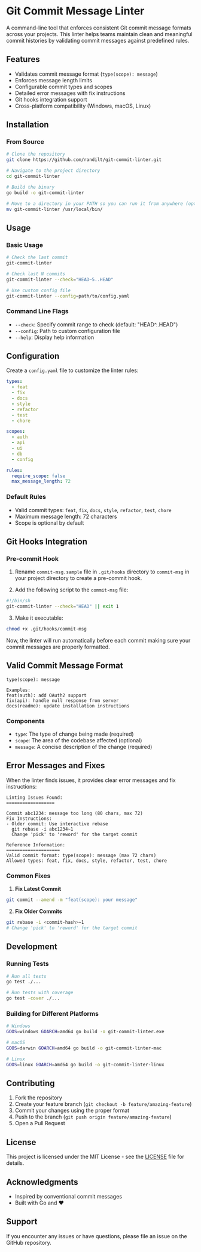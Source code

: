# Git Commit Message Linter

A command-line tool that enforces consistent Git commit message formats across your projects. This linter helps teams maintain clean and meaningful commit histories by validating commit messages against predefined rules.

## Features

- Validates commit message format (`type(scope): message`)
- Enforces message length limits
- Configurable commit types and scopes
- Detailed error messages with fix instructions
- Git hooks integration support
- Cross-platform compatibility (Windows, macOS, Linux)

## Installation

### From Source

```bash
# Clone the repository
git clone https://github.com/randilt/git-commit-linter.git

# Navigate to the project directory
cd git-commit-linter

# Build the binary
go build -o git-commit-linter

# Move to a directory in your PATH so you can run it from anywhere (optional)
mv git-commit-linter /usr/local/bin/
```

## Usage

### Basic Usage

```bash
# Check the last commit
git-commit-linter

# Check last N commits
git-commit-linter --check="HEAD~5..HEAD"

# Use custom config file
git-commit-linter --config=path/to/config.yaml
```

### Command Line Flags

- `--check`: Specify commit range to check (default: "HEAD^..HEAD")
- `--config`: Path to custom configuration file
- `--help`: Display help information

## Configuration

Create a `config.yaml` file to customize the linter rules:

```yaml
types:
  - feat
  - fix
  - docs
  - style
  - refactor
  - test
  - chore

scopes:
  - auth
  - api
  - ui
  - db
  - config

rules:
  require_scope: false
  max_message_length: 72
```

### Default Rules

- Valid commit types: `feat`, `fix`, `docs`, `style`, `refactor`, `test`, `chore`
- Maximum message length: 72 characters
- Scope is optional by default

## Git Hooks Integration

### Pre-commit Hook

1. Rename `commit-msg.sample` file in `.git/hooks` directory to `commit-msg` in your project directory to create a pre-commit hook.

2. Add the following script to the `commit-msg` file:

```bash
#!/bin/sh
git-commit-linter --check="HEAD" || exit 1
```

3. Make it executable:

```bash
chmod +x .git/hooks/commit-msg
```

Now, the linter will run automatically before each commit making sure your commit messages are properly formatted.

## Valid Commit Message Format

```
type(scope): message

Examples:
feat(auth): add OAuth2 support
fix(api): handle null response from server
docs(readme): update installation instructions
```

### Components

- `type`: The type of change being made (required)
- `scope`: The area of the codebase affected (optional)
- `message`: A concise description of the change (required)

## Error Messages and Fixes

When the linter finds issues, it provides clear error messages and fix instructions:

```
Linting Issues Found:
==================

Commit abc1234: message too long (80 chars, max 72)
Fix Instructions:
- Older commit: Use interactive rebase
  git rebase -i abc1234~1
  Change 'pick' to 'reword' for the target commit

Reference Information:
====================
Valid commit format: type(scope): message (max 72 chars)
Allowed types: feat, fix, docs, style, refactor, test, chore
```

### Common Fixes

1. **Fix Latest Commit**

```bash
git commit --amend -m "feat(scope): your message"
```

2. **Fix Older Commits**

```bash
git rebase -i <commit-hash>~1
# Change 'pick' to 'reword' for the target commit
```

## Development

### Running Tests

```bash
# Run all tests
go test ./...

# Run tests with coverage
go test -cover ./...
```

### Building for Different Platforms

```bash
# Windows
GOOS=windows GOARCH=amd64 go build -o git-commit-linter.exe

# macOS
GOOS=darwin GOARCH=amd64 go build -o git-commit-linter-mac

# Linux
GOOS=linux GOARCH=amd64 go build -o git-commit-linter-linux
```

## Contributing

1. Fork the repository
2. Create your feature branch (`git checkout -b feature/amazing-feature`)
3. Commit your changes using the proper format
4. Push to the branch (`git push origin feature/amazing-feature`)
5. Open a Pull Request

## License

This project is licensed under the MIT License - see the [LICENSE](LICENSE) file for details.

## Acknowledgments

- Inspired by conventional commit messages
- Built with Go and ❤️

## Support

If you encounter any issues or have questions, please file an issue on the GitHub repository.
